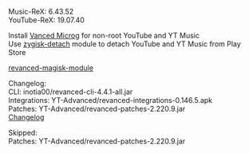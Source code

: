 Music-ReX: 6.43.52  
YouTube-ReX: 19.07.40  

Install [Vanced Microg](https://github.com/TeamVanced/VancedMicroG/releases) for non-root YouTube and YT Music  
Use [zygisk-detach](https://github.com/j-hc/zygisk-detach) module to detach YouTube and YT Music from Play Store  

[revanced-magisk-module](https://github.com/j-hc/revanced-magisk-module)  

Changelog:  
CLI: inotia00/revanced-cli-4.4.1-all.jar  
Integrations: YT-Advanced/revanced-integrations-0.146.5.apk  
Patches: YT-Advanced/revanced-patches-2.220.9.jar  
[Changelog](https://github.com/YT-Advanced/ReX-patches/releases/tag/v2.220.9)  

Skipped:  
Patches: YT-Advanced/revanced-patches-2.220.9.jar    
